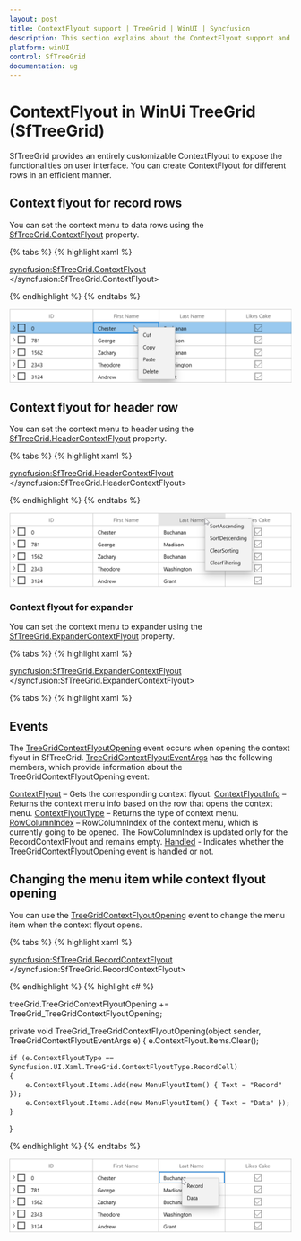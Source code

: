 ```yaml
---
layout: post
title: ContextFlyout support | TreeGrid | WinUI | Syncfusion
description: This section explains about the ContextFlyout support and other customization in Syncfusion WinUI TreeGrid(SfTreeGrid) control.
platform: winUI
control: SfTreeGrid
documentation: ug
---
```


# ContextFlyout in WinUi TreeGrid (SfTreeGrid)

SfTreeGrid provides an entirely customizable ContextFlyout to expose the functionalities on user interface. You can create ContextFlyout for different rows in an efficient manner.

## Context flyout for record rows

You can set the context menu to data rows using the [SfTreeGrid.ContextFlyout](https://help.syncfusion.com/cr/winui/Syncfusion.UI.Xaml.Grids.SfGridBase.html#Syncfusion_UI_Xaml_Grids_SfGridBase_RecordContextFlyout) property.
  
{% tabs %}
{% highlight xaml %}

<syncfusion:SfTreeGrid.ContextFlyout>
    <MenuFlyout>
        <MenuFlyoutItem  x:Name="Cut" Text="Cut" />
        <MenuFlyoutItem  x:Name="Copy" Text="Copy"  />
        <MenuFlyoutItem  x:Name="Paste" Text="Paste" />
        <MenuFlyoutItem  x:Name="Delete" Text="Delete" />
    </MenuFlyout>
</syncfusion:SfTreeGrid.ContextFlyout>

{% endhighlight %}
{% endtabs %}

![ContextFlyout added for record rows in WinUI TreeGrid](Context-flyout_images/ContextFlyout_image1.png)

## Context flyout for header row

You can set the context menu to header using the [SfTreeGrid.HeaderContextFlyout](https://help.syncfusion.com/cr/winui/Syncfusion.UI.Xaml.Grids.SfGridBase.html#Syncfusion_UI_Xaml_Grids_SfGridBase_HeaderContextFlyout) property.

{% tabs %}
{% highlight xaml %}

<syncfusion:SfTreeGrid.HeaderContextFlyout>
    <MenuFlyout>
        <MenuFlyoutItem  x:Name="SortAscending" Text="SortAscending" />
        <MenuFlyoutItem  x:Name="SortDescending" Text="SortDescending"  />
        <MenuFlyoutItem  x:Name="ClearSorting" Text="ClearSorting" />
        <MenuFlyoutItem  x:Name="ClearFiltering" Text="ClearFiltering" />
    </MenuFlyout>
</syncfusion:SfTreeGrid.HeaderContextFlyout>


{% endhighlight %}
{% endtabs %}

![ContextFlyout for header in treegrid WinUI ](Context-flyout_images/ContextFlyout_image2.png)


### Context flyout for expander

You can set the context menu to expander using the [SfTreeGrid.ExpanderContextFlyout](https://help.syncfusion.com/cr/winui/Syncfusion.UI.Xaml.TreeGrid.SfTreeGrid.html#Syncfusion_UI_Xaml_TreeGrid_SfTreeGrid_ExpanderContextFlyout) property.

{% tabs %}
{% highlight xaml %}

<syncfusion:SfTreeGrid.ExpanderContextFlyout>
    <MenuFlyout>
        <MenuFlyoutItem x:Name="Expand" Text="Expand" />
        <MenuFlyoutItem x:Name="Collapse" Text="Collapse" />
    </MenuFlyout>
</syncfusion:SfTreeGrid.ExpanderContextFlyout>

{% tabs %}
{% highlight xaml %}

## Events

The [TreeGridContextFlyoutOpening](https://help.syncfusion.com/cr/winui/Syncfusion.UI.Xaml.TreeGrid.SfTreeGrid.html#Syncfusion_UI_Xaml_TreeGrid_SfTreeGrid_TreeGridContextFlyoutOpening) event occurs when opening the context flyout in SfTreeGrid. [TreeGridContextFlyoutEventArgs](https://help.syncfusion.com/cr/winui/Syncfusion.UI.Xaml.TreeGrid.TreeGridContextFlyoutEventArgs.html) has the following members, which provide information about the TreeGridContextFlyoutOpening event:
  
[ContextFlyout](https://help.syncfusion.com/cr/winui/Syncfusion.UI.Xaml.TreeGrid.TreeGridContextFlyoutEventArgs.html#Syncfusion_UI_Xaml_TreeGrid_TreeGridContextFlyoutEventArgs_ContextFlyout) – Gets the corresponding context flyout. 
[ContextFlyoutInfo](https://help.syncfusion.com/cr/winui/Syncfusion.UI.Xaml.TreeGrid.TreeGridContextFlyoutEventArgs.html#Syncfusion_UI_Xaml_TreeGrid_TreeGridContextFlyoutEventArgs_ContextFlyoutInfo) – Returns the context menu info based on the row that opens the context menu.
[ContextFlyoutType](https://help.syncfusion.com/cr/winui/Syncfusion.UI.Xaml.TreeGrid.TreeGridContextFlyoutEventArgs.html#Syncfusion_UI_Xaml_TreeGrid_TreeGridContextFlyoutEventArgs_ContextFlyoutType) – Returns the type of context menu.
[RowColumnIndex](https://help.syncfusion.com/cr/winui/Syncfusion.UI.Xaml.TreeGrid.TreeGridContextFlyoutEventArgs.html#Syncfusion_UI_Xaml_TreeGrid_TreeGridContextFlyoutEventArgs_RowColumnIndex) – RowColumnIndex of the context menu, which is currently going to be opened. The RowColumnIndex is updated only for the RecordContextFlyout and remains empty.
[Handled](https://help.syncfusion.com/cr/winui/Syncfusion.UI.Xaml.Grids.GridHandledEventArgs.html#Syncfusion_UI_Xaml_Grids_GridHandledEventArgs_Handled) - Indicates whether the TreeGridContextFlyoutOpening event is handled or not.

## Changing the menu item while context flyout opening

You can use the [TreeGridContextFlyoutOpening](https://help.syncfusion.com/cr/winui/Syncfusion.UI.Xaml.TreeGrid.SfTreeGrid.html#Syncfusion_UI_Xaml_TreeGrid_SfTreeGrid_TreeGridContextFlyoutOpening) event to change the menu item when the context flyout opens.

{% tabs %}
{% highlight xaml %}

<syncfusion:SfTreeGrid.RecordContextFlyout>
    <MenuFlyout>
        <MenuFlyoutItem  x:Name="Cut" Text="Cut" />
        <MenuFlyoutItem  x:Name="Copy" Text="Copy"  />
        <MenuFlyoutItem  x:Name="Paste" Text="Paste" />
    </MenuFlyout>
</syncfusion:SfTreeGrid.RecordContextFlyout>

{% endhighlight %}
{% highlight c# %}

treeGrid.TreeGridContextFlyoutOpening += TreeGrid_TreeGridContextFlyoutOpening;

private void TreeGrid_TreeGridContextFlyoutOpening(object sender, TreeGridContextFlyoutEventArgs e)
{
    e.ContextFlyout.Items.Clear();

    if (e.ContextFlyoutType == Syncfusion.UI.Xaml.TreeGrid.ContextFlyoutType.RecordCell)
    {
        e.ContextFlyout.Items.Add(new MenuFlyoutItem() { Text = "Record" });
        e.ContextFlyout.Items.Add(new MenuFlyoutItem() { Text = "Data" });
    }
}

{% endhighlight %}
{% endtabs %}

![ContextFlyout for opening the menu items in WinUI treegrid](Context-flyout_images/ContextFlyout_image3.png)
